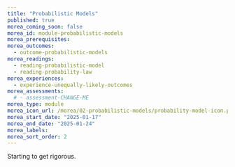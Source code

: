 ```yaml
---
title: "Probabilistic Models"
published: true
morea_coming_soon: false
morea_id: module-probabilistic-models
morea_prerequisites:
morea_outcomes:
  - outcome-probabilistic-models
morea_readings:
  - reading-probabilistic-model
  - reading-probability-law
morea_experiences:
  - experience-unequally-likely-outcomes
morea_assessments:
  # - assessment-CHANGE-ME
morea_type: module
morea_icon_url: /morea/02-probabilistic-models/probability-model-icon.png
morea_start_date: "2025-01-17"
morea_end_date: "2025-01-24"
morea_labels:
morea_sort_order: 2
---
```


Starting to get rigorous.